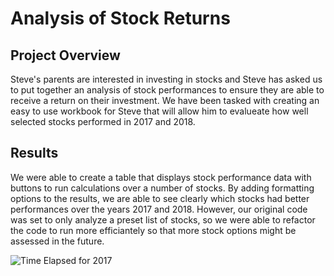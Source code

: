 # Analysis of Stock Returns
## Project Overview
Steve's parents are interested in investing in stocks and Steve has asked us to put together an analysis of stock performances to ensure they are able to receive a return on their investment. We have been tasked with creating an easy to use workbook for Steve that will allow him to evalueate how well selected stocks performed in 2017 and 2018.
## Results
We were able to create a table that displays stock performance data with buttons to run calculations over a number of stocks. By adding formatting options to the results, we are able to see clearly which stocks had better performances over the years 2017 and 2018. However, our original code was set to only analyze a preset list of stocks, so we were able to refactor the code to run more efficiantely so that more stock options might be assessed in the future.

![Time Elapsed for 2017](resources/VBA_Challenge_2017)

